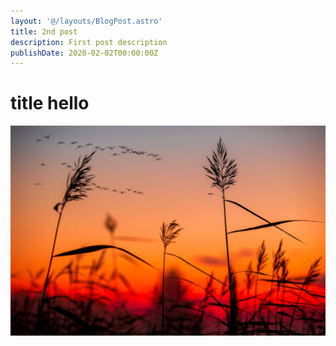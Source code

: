 ```yaml
---
layout: '@/layouts/BlogPost.astro'
title: 2nd post
description: First post description
publishDate: 2020-02-02T00:00:00Z
---
```


# title hello

![Random image](/src/images/random.jpeg)
